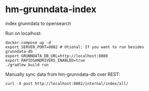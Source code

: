 # hm-grunndata-index
index grunndata to opensearch

Run on localhost:
```
docker-compose up -d
export SERVER_PORT=8082 # Otional: If you want to run besides grunndata-db
export GRUNNDATA_DB_URL=http://localhost:8080
export RAPIDSANDRIVERS_ENABLED=true
./gradlew build run

```

Manually sync data from hm-grunndata-db over REST:
````
curl -X post http://localhost:8082/internal/index/all/
````
